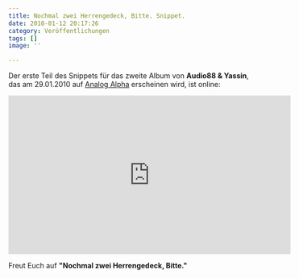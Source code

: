 ```yaml
---
title: Nochmal zwei Herrengedeck, Bitte. Snippet.
date: 2010-01-12 20:17:26
category: Veröffentlichungen
tags: []
image: ''

---
```


Der erste Teil des Snippets für das zweite Album von **Audio88 & Yassin**, das am 29.01.2010 auf [Analog Alpha](http://www.myspace.com/analogalpharec) erscheinen wird, ist online:  
<iframe width="560" height="315" src="https://www.youtube.com/embed/VrOtZugcys8" title="YouTube video player" frameborder="0" allow="accelerometer; autoplay; clipboard-write; encrypted-media; gyroscope; picture-in-picture" allowfullscreen></iframe>
  
Freut Euch auf **"Nochmal zwei Herrengedeck, Bitte."**
